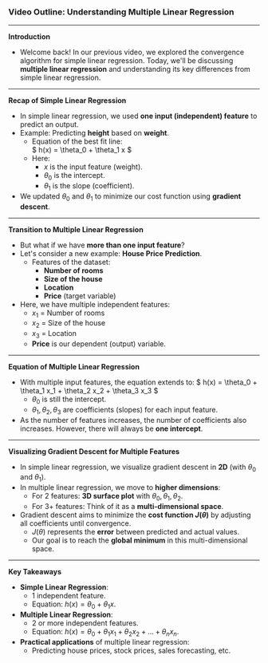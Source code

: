 ### Video Outline: Understanding Multiple Linear Regression

---

**Introduction**  

- Welcome back! In our previous video, we explored the convergence algorithm for simple linear regression. Today, we'll be discussing **multiple linear regression** and understanding its key differences from simple linear regression.

---

**Recap of Simple Linear Regression**  

- In simple linear regression, we used **one input (independent) feature** to predict an output.  
- Example: Predicting **height** based on **weight**.
  - Equation of the best fit line:  
    $
    h(x) = \theta_0 + \theta_1 x
    $
  - Here:
    - $x$ is the input feature (weight).
    - $\theta_0$ is the intercept.
    - $\theta_1$ is the slope (coefficient).
- We updated $\theta_0$ and $\theta_1$ to minimize our cost function using **gradient descent**.

---

**Transition to Multiple Linear Regression**  

- But what if we have **more than one input feature**?
- Let's consider a new example: **House Price Prediction**.
  - Features of the dataset:
    - **Number of rooms**
    - **Size of the house**
    - **Location**
    - **Price** (target variable)
- Here, we have multiple independent features:
  - $x_1$ = Number of rooms
  - $x_2$ = Size of the house
  - $x_3$ = Location
  - **Price** is our dependent (output) variable.

---

**Equation of Multiple Linear Regression**  

- With multiple input features, the equation extends to:
  $
  h(x) = \theta_0 + \theta_1 x_1 + \theta_2 x_2 + \theta_3 x_3
  $
  - $\theta_0$ is still the intercept.
  - $\theta_1, \theta_2, \theta_3$ are coefficients (slopes) for each input feature.
- As the number of features increases, the number of coefficients also increases. However, there will always be **one intercept**.

---

**Visualizing Gradient Descent for Multiple Features**  

- In simple linear regression, we visualize gradient descent in **2D** (with $\theta_0$ and $\theta_1$).
- In multiple linear regression, we move to **higher dimensions**:
  - For 2 features: **3D surface plot** with $\theta_0, \theta_1, \theta_2$.
  - For 3+ features: Think of it as a **multi-dimensional space**.
- Gradient descent aims to minimize the **cost function $J(\theta)$** by adjusting all coefficients until convergence.
  - $J(\theta)$ represents the **error** between predicted and actual values.
  - Our goal is to reach the **global minimum** in this multi-dimensional space.

---

**Key Takeaways**  

- **Simple Linear Regression**:
  - 1 independent feature.
  - Equation: $h(x) = \theta_0 + \theta_1 x$.
- **Multiple Linear Regression**:
  - 2 or more independent features.
  - Equation: $h(x) = \theta_0 + \theta_1 x_1 + \theta_2 x_2 + \ldots + \theta_n x_n$.
- **Practical applications** of multiple linear regression:
  - Predicting house prices, stock prices, sales forecasting, etc.
